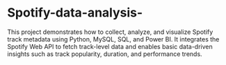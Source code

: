 # Spotify-data-analysis-
This project demonstrates how to collect, analyze, and visualize Spotify track metadata using Python, MySQL, SQL, and Power BI. It integrates the Spotify Web API to fetch track-level data and enables basic data-driven insights such as track popularity, duration, and performance trends.
